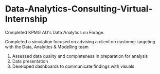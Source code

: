 # Data-Analytics-Consulting-Virtual-Internship
Completed KPMG AU's Data Analytics on Forage.

Completed a simulation focused on advising a client on customer targeting with the Data, Analytics & Modelling team
1. Assessed data quality and completeness in preparation for analysis
2. Data presentation 
3. Developed dashboards to communicate findings with visuals

